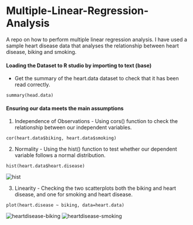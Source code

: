 # Multiple-Linear-Regression-Analysis
A repo on how to perform multiple linear regression analysis. I have used a sample heart disease data that analyses the relationship between heart disease, biking and smoking.

#### Loading the Dataset to R studio by importing to text (base)
- Get the summary of the heart.data dataset to check that it has been read correctly.
```
summary(head.data)
```

#### Ensuring our data meets the main assumptions

1. Independence of Observations - Using cors() function to check the relationship between our independent variables.

```
cor(heart.data$biking, heart.data$smoking)
```
2. Normality - Using the hist() function to test whether our dependent variable follows a normal distribution.                                                                                                                                            
```
hist(heart.data$heart.disease)
```
![hist](https://github.com/Marx-wrld/Multiple-Linear-Regression-Analysis/assets/105711066/c71a9656-9dff-48ad-bfe5-5635f4e4a5c2)

3. Linearity - Checking the two scatterplots both the biking and heart disease, and one for smoking and heart disease.

```
plot(heart.disease ~ biking, data=heart.data)
```
![heartdisease-biking](https://github.com/Marx-wrld/Multiple-Linear-Regression-Analysis/assets/105711066/d1d416a1-82d9-4c85-aa3e-335db0354b3e)
![heartdisease-smoking](https://github.com/Marx-wrld/Multiple-Linear-Regression-Analysis/assets/105711066/e291b653-fefe-4176-acb8-d6e59ff32803)

